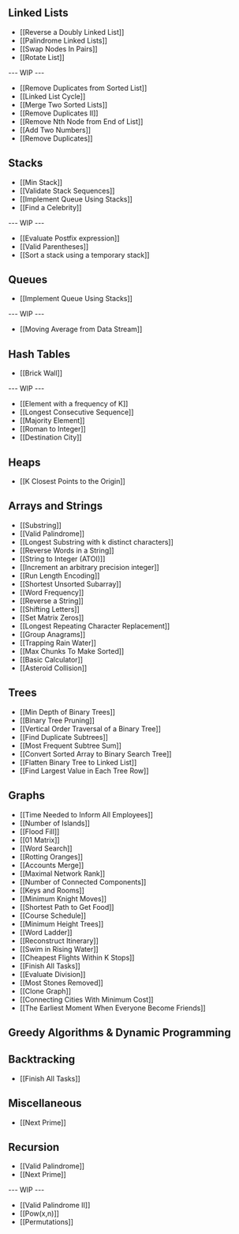 ## Linked Lists

* [[Reverse a Doubly Linked List]]
* [[Palindrome Linked Lists]]
* [[Swap Nodes In Pairs]]
* [[Rotate List]]

--- WIP ---

* [[Remove Duplicates from Sorted List]]
* [[Linked List Cycle]]
* [[Merge Two Sorted Lists]]
* [[Remove Duplicates II]]
* [[Remove Nth Node from End of List]]
* [[Add Two Numbers]]
* [[Remove Duplicates]]

## Stacks

* [[Min Stack]]
* [[Validate Stack Sequences]]
* [[Implement Queue Using Stacks]]
* [[Find a Celebrity]]

--- WIP ---

* [[Evaluate Postfix expression]]
* [[Valid Parentheses]]
* [[Sort a stack using a temporary stack]]

## Queues

* [[Implement Queue Using Stacks]]

--- WIP ---

* [[Moving Average from Data Stream]]

## Hash Tables

* [[Brick Wall]]

--- WIP ---

* [[Element with a frequency of K]]
* [[Longest Consecutive Sequence]]
* [[Majority Element]]
* [[Roman to Integer]]
* [[Destination City]]

## Heaps

* [[K Closest Points to the Origin]]

## Arrays and Strings

* [[Substring]]
* [[Valid Palindrome]]
* [[Longest Substring with k distinct characters]]
* [[Reverse Words in a String]]
* [[String to Integer (ATOI)]]
* [[Increment an arbitrary precision integer]]
* [[Run Length Encoding]]
* [[Shortest Unsorted Subarray]]
* [[Word Frequency]]
* [[Reverse a String]]
* [[Shifting Letters]]
* [[Set Matrix Zeros]]
* [[Longest Repeating Character Replacement]]
* [[Group Anagrams]]
* [[Trapping Rain Water]]
* [[Max Chunks To Make Sorted]]
* [[Basic Calculator]]
* [[Asteroid Collision]]

## Trees

* [[Min Depth of Binary Trees]]
* [[Binary Tree Pruning]]
* [[Vertical Order Traversal of a Binary Tree]]
* [[Find Duplicate Subtrees]]
* [[Most Frequent Subtree Sum]]
* [[Convert Sorted Array to Binary Search Tree]]
* [[Flatten Binary Tree to Linked List]]
* [[Find Largest Value in Each Tree Row]]

## Graphs

* [[Time Needed to Inform All Employees]]
* [[Number of Islands]]
* [[Flood Fill]]
* [[01 Matrix]]
* [[Word Search]]
* [[Rotting Oranges]]
* [[Accounts Merge]]
* [[Maximal Network Rank]]
* [[Number of Connected Components]]
* [[Keys and Rooms]]
* [[Minimum Knight Moves]]
* [[Shortest Path to Get Food]]
* [[Course Schedule]]
* [[Minimum Height Trees]]
* [[Word Ladder]]
* [[Reconstruct Itinerary]]
* [[Swim in Rising Water]]
* [[Cheapest Flights Within K Stops]]
* [[Finish All Tasks]]
* [[Evaluate Division]]
* [[Most Stones Removed]]
* [[Clone Graph]]
* [[Connecting Cities With Minimum Cost]]
* [[The Earliest Moment When Everyone Become Friends]]

## Greedy Algorithms & Dynamic Programming

## Backtracking

* [[Finish All Tasks]]

## Miscellaneous 

* [[Next Prime]]

## Recursion
* [[Valid Palindrome]]
* [[Next Prime]]

--- WIP ---
* [[Valid Palindrome II]]
* [[Pow(x,n)]]
* [[Permutations]]
